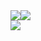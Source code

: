 <div style="display: flex; flex-direction: row;">
 <img class="img" src="https://github-readme-stats.vercel.app/api?username=michalpawlowski34&theme=transparent&show_icons=true&count_private=true" />
 <img class="img" src="https://streak-stats.demolab.com?user=michalpawlowski34&theme=transparent" />
</div>

<div style="display: flex; flex-direction:row; justify-items:center; align-items:center;">
 <img class="img" src="https://github-readme-stats.vercel.app/api/top-langs/?username=michalpawlowski34&layout=compact&theme=transparent&count_private=true" />
</div>
